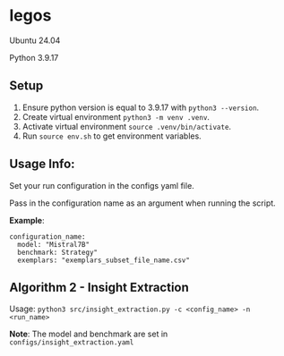 # legos
Ubuntu 24.04

Python 3.9.17


## Setup
1. Ensure python version is equal to 3.9.17 with `python3 --version`.
2. Create virtual environment `python3 -m venv .venv`.
3. Activate virtual environment `source .venv/bin/activate`.
4. Run `source env.sh` to get environment variables.



## Usage Info:
Set your run configuration in the configs yaml file.

Pass in the configuration name as an argument when running the script.

**Example**:
```
configuration_name:
  model: "Mistral7B"
  benchmark: Strategy"
  exemplars: "exemplars_subset_file_name.csv"
```


## Algorithm 2 - Insight Extraction
Usage: `python3 src/insight_extraction.py -c <config_name> -n <run_name>`

**Note**: The model and benchmark are set in `configs/insight_extraction.yaml`